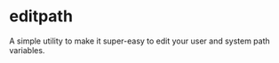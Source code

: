 editpath
========

A simple utility to make it super-easy to edit your user and system path variables.